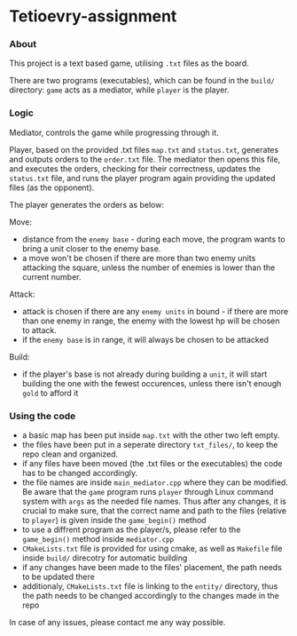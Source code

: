 # Tetioevry-assignment
### About
This project is a text based game, utilising `.txt` files as the board.

There are two programs (executables), which can be found in the `build/` directory: `game` acts as a mediator, while `player` is the player.

### Logic
Mediator, controls the game while progressing through it.

Player, based on the provided .txt files `map.txt` and `status.txt`, generates and outputs orders to the `order.txt` file.
The mediator then opens this file, and executes the orders, checking for their correctness, updates the `status.txt` file, and runs the player program again providing the updated files (as the opponent).

The player generates the orders as below:

Move:
* distance from the `enemy base` - during each move, the program wants to bring a unit closer to the enemy base.
* a move won't be chosen if there are more than two enemy units attacking the square, unless the number of enemies is lower than the current number.

Attack:
* attack is chosen if there are any `enemy units` in bound - if there are more than one enemy in range, the enemy with the lowest hp will be chosen to attack.
* if the `enemy base` is in range, it will always be chosen to be attacked

Build:
* if the player's base is not already during building a `unit`, it will start building the one with the fewest occurences, unless there isn't enough `gold` to afford it

### Using the code
* a basic map has been put inside `map.txt` with the other two left empty.
* the files have been put in a seperate directory `txt_files/`, to keep the repo clean and organized.
* if any files have been moved (the .txt files or the executables) the code has to be changed accordingly. 
* the file names are inside `main_mediator.cpp` where they can be modified. Be aware that the `game` program runs `player` through Linux command system with `args` as the needed file names. Thus after any changes, it is crucial to make sure, that the correct name and path to the files (relative to `player`) is given inside the `game_begin()` method
* to use a diffrent program as the player/s, please refer to the `game_begin()` method inside `mediator.cpp`
* `CMakeLists.txt` file is provided for using cmake, as well as `Makefile` file inside `build/` direcotry for automatic building
* if any changes have been made to the files' placement, the path needs to be updated there
* additionaly, `CMakeLists.txt` file is linking to the `entity/` directory, thus the path needs to be changed accordingly to the changes made in the repo

In case of any issues, please contact me any way possible.
